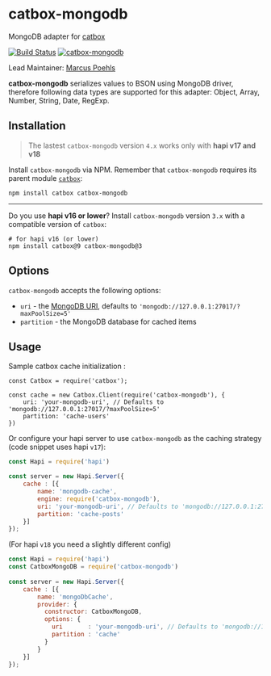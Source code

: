 catbox-mongodb
==============

MongoDB adapter for [catbox](https://github.com/hapijs/catbox)

[![Build Status](https://travis-ci.org/hapijs/catbox-mongodb.svg)](https://travis-ci.org/hapijs/catbox-mongodb)
[![catbox-mongodb](https://img.shields.io/npm/v/catbox-mongodb.svg)](https://www.npmjs.com/package/catbox-mongodb)

Lead Maintainer: [Marcus Poehls](https://github.com/marcuspoehls)

**catbox-mongodb** serializes values to BSON using MongoDB driver, therefore following data types are supported for this adapter: Object, Array, Number, String, Date, RegExp.


## Installation
> The lastest `catbox-mongodb` version `4.x` works only with **hapi v17 and v18**

Install `catbox-mongodb` via NPM. Remember that `catbox-mongodb` requires its parent module [`catbox`](https://github.com/hapijs/catbox):

```
npm install catbox catbox-mongodb
```

---

Do you use **hapi v16 or lower**? Install `catbox-mongodb` version `3.x` with a compatible version of `catbox`:

```
# for hapi v16 (or lower)
npm install catbox@9 catbox-mongodb@3
```


## Options
`catbox-mongodb` accepts the following options:

- `uri` - the [MongoDB URI](https://docs.mongodb.com/manual/reference/connection-string/), defaults to `'mongodb://127.0.0.1:27017/?maxPoolSize=5'`
- `partition` - the MongoDB database for cached items


## Usage
Sample catbox cache initialization :

```JS
const Catbox = require('catbox');

const cache = new Catbox.Client(require('catbox-mongodb'), {
    uri: 'your-mongodb-uri', // Defaults to 'mongodb://127.0.0.1:27017/?maxPoolSize=5'
    partition: 'cache-users'
})
```

Or configure your hapi server to use `catbox-mongodb` as the caching strategy (code snippet uses hapi `v17`):

```js
const Hapi = require('hapi')

const server = new Hapi.Server({
    cache : [{
        name: 'mongodb-cache',
        engine: require('catbox-mongodb'),
        uri: 'your-mongodb-uri', // Defaults to 'mongodb://127.0.0.1:27017/?maxPoolSize=5'
        partition: 'cache-posts'
    }]
});
```

(For hapi `v18` you need a slightly different config)

```js
const Hapi = require('hapi')
const CatboxMongoDB = require('catbox-mongodb')
 
const server = new Hapi.Server({
    cache : [{
        name: 'mongoDbCache',
        provider: {
          constructor: CatboxMongoDB,
          options: {
            uri       : 'your-mongodb-uri', // Defaults to 'mongodb://127.0.0.1:27017/?maxPoolSize=5' if not provided
            partition : 'cache'
          }
        }
    }]
});
```
